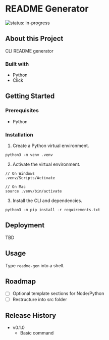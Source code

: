 # README Generator

![status: in-progress](https://img.shields.io/badge/status-in--progress-green)

## About this Project

CLI README generator

### Built with

- Python
- Click

## Getting Started

### Prerequisites

- Python

### Installation

1. Create a Python virtual environment.

```
python3 -m venv .venv
```

2. Activate the virtual environment.

```
// On Windows
.venv/Scripts/Activate

// On Mac
source .venv/bin/activate
```

3. Install the CLI and dependencies.

```
python3 -m pip install -r requirements.txt
```

## Deployment

TBD

## Usage

Type `readme-gen` into a shell.

## Roadmap

- [ ] Optional template sections for Node/Python
- [ ] Restructure into src folder

## Release History

- v0.1.0
  - Basic command
